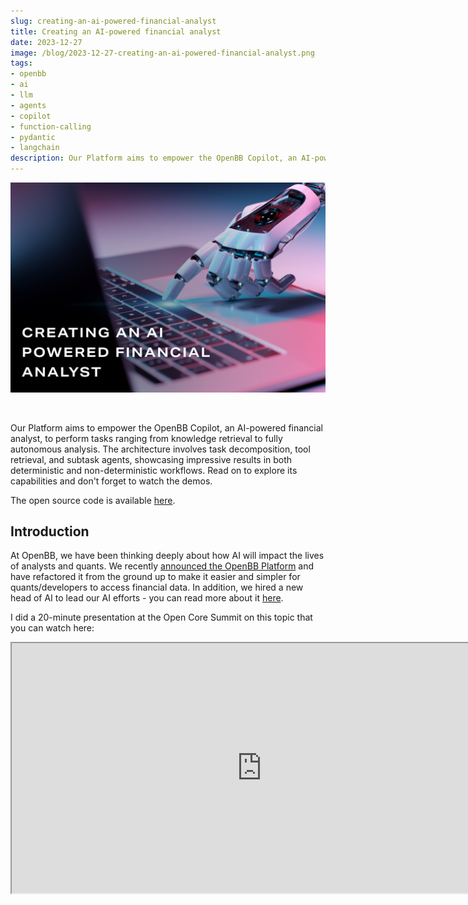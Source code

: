 ```yaml
---
slug: creating-an-ai-powered-financial-analyst
title: Creating an AI-powered financial analyst
date: 2023-12-27
image: /blog/2023-12-27-creating-an-ai-powered-financial-analyst.png
tags:
- openbb
- ai
- llm
- agents
- copilot
- function-calling
- pydantic
- langchain
description: Our Platform aims to empower the OpenBB Copilot, an AI-powered financial analyst, to perform tasks ranging from knowledge retrieval to fully autonomous analysis. The architecture involves task decomposition, tool retrieval, and subtask agents, showcasing impressive results in both deterministic and non-deterministic workflows. Read on to explore its capabilities and don't forget to watch the demos.
---
```




<p align="center">
    <img width="600" src="/blog/2023-12-27-creating-an-ai-powered-financial-analyst.png"/>
</p>

<br />

Our Platform aims to empower the OpenBB Copilot, an AI-powered financial analyst, to perform tasks ranging from knowledge retrieval to fully autonomous analysis. The architecture involves task decomposition, tool retrieval, and subtask agents, showcasing impressive results in both deterministic and non-deterministic workflows. Read on to explore its capabilities and don't forget to watch the demos.

The open source code is available [here](https://github.com/OpenBB-finance/openbb-agents).

<!-- truncate -->

<div style={{borderTop: '1px solid #0088CC', margin: '1.5em 0'}} />

## Introduction

At OpenBB, we have been thinking deeply about how AI will impact the lives of analysts and quants. We recently [announced the OpenBB Platform](https://openbb.co/blog/goodbye-openbb-sdk-hello-openbb-platform) and have refactored it from the ground up to make it easier and simpler for quants/developers to access financial data. In addition, we hired a new head of AI to lead our AI efforts - you can read more about it [here](https://openbb.co/blog/revolutionizing-ai-at-openbb-with-new-leader-michael-struwig).

I did a 20-minute presentation at the Open Core Summit on this topic that you can watch here:

<div className="flex place-items-center justify-center items-center rounded-sm mx-auto">
    <iframe
        src="https://www.youtube.com/embed/A-43EKK2PhE?si=o_lO_lVLpWwwfbvF"
        width="800"
        height="400"
    />
</div>

<br />

Otherwise, the following post will summarize what we presented.

## AI-Powered financial analyst roadmap

When discussing what tasks we wanted our AI-powered Financial Analyst to be able to perform, we arrived at the following levels (in order of complexity):

1. **Knowledge retrieval**: The agent can answer general financial queries without external resources. (eg. ChatGPT "as-is"). Here, the agent relies solely on its training data to answer questions.

2. **Data retrieval**: The agent can answer queries using information inserted into the context (usually as part of a separate data retrieval process that isn't controlled by the model, such as using [similarity search](https://en.wikipedia.org/wiki/Similarity_search) across a knowledge database using the user's query).

3. **Autonomous data retrieval**: The agent can answer queries by dynamically retrieving data not currently present in the context or the training data via function calling.

4. **Complex workflow execution**: The agent can reason and answer queries that require a logical arrangement of knowledge retrieval, data retrieval, and autonomous data retrieval calling. It includes action planning and decision-making.

5. **Fully autonomous analyst**: The agent can do all of the above but is self-directed. The agent can dynamically generate additional hypotheses, modify plans of action, and retrieve the necessary data, all while mid-workflow. The agent can make arguments for certain decisions, carry a discussion on the topic, and reason with you.

Our goal is to enable OpenBB Copilot to perform all of the above. I presented a demo of how it would work in this video:

<div className="flex place-items-center justify-center items-center rounded-sm mx-auto">
    <iframe
        src="https://www.youtube.com/embed/V1rYmWWVbIY?si=ShScenxTI4bHtERS"
        width="800"
        height="400"
    />
</div>

<br />

## Two types of prompts

Rather than first building an AI-powered financial analyst for the sake of it, we instead started from what we wanted to achieve. We came up with two distinct prompts and our goal was for the agent to be able to successfully perform both of these, but utilizing the same underlying "agentic" architecture.

<p align="center">
    <img width="600" src="/blog/2023-12-27-creating-an-ai-powered-financial-analyst_1.png"/>
</p>

- **Prompt A (on the left)** - requires linear reasoning (where future answers depend on previous answers). This kind of prompt is generally deterministic, which allows us to access (and verify) the agent's answers immediately because we can check the underlying facts and data. It also involves a few complex operations across multiple steps, such as extracting a list of tickers from an endpoint and iterating through that list using a different endpoint. Then based on those outputs, a reasoning can be made and a final answer is given.

- **Prompt B (on the right)** - requires independent reasoning (fetching and combining different pieces of independent information). This prompt is typically less deterministic and allows us to leverage LLMs to provide alpha by uncovering insights that would be hard for a human to discover (or, at the very least, discover at scale). Instead of telling the agent what to do explicitly, we instead pose a question and expect the agent to execute an analysis and perform reasoning, without specific guidance or guardrails.

## OpenBB Platform

Getting started with our Platform is extremely easy (docs [here](https://docs.openbb.co/platform)). All you need is `pip install openbb` and you are ready to access 100+ different datasets.

We standardize the data so that you can read our docs once and interact with the Platform the same way, regardless of the type of data you are looking at.

In addition, using the OpenBB Hub, you can set up your API keys which we can manage on your behalf, and all you need to access data via OpenBB is a Personal Access Token.

<p align="center">
    <img width="600" src="/blog/2023-12-27-creating-an-ai-powered-financial-analyst_2.png"/>
</p>

Crucially, we use Pydantic for all of our endpoints. This ensures that we have both structured inputs and structured outputs. This is extremely important as we feed these models into our agent so that it understands both the input schema during function calling, but also the output schema of the resulting function call. This is standardized across multiple data vendors across the OpenBB Platform.

<p align="center">
    <img width="600" src="/blog/2023-12-27-creating-an-ai-powered-financial-analyst_3.png"/>
</p>

### OpenBB Tools

From having 100+ different data endpoints that you can access using Python, we created "tools" that an agent "understands" and can use. This is extremely important since this collection of tools will give real-time data to the agent based on the prompt asked.

<p align="center">
    <img width="600" src="/blog/2023-12-27-creating-an-ai-powered-financial-analyst_4.png"/>
</p>

Since the OpenBB Platform has high-quality documentation, we use each function's docstring as well as the output field names (with some basic preprocessing). This tweak allows the agent to know where to get the market cap information from, even if it's within a differently-named endpoint (for example the `equity.fundamentals.overview` endpoint).

Each of these tool descriptions is converted into embeddings that can be retrieved later on based on the query the user provides. This allows our agent to pick the right tools for the job - i.e. if I want to have access to Apple's market cap, I want to get the tool `equity.fundamentals.overview` because I know that by providing the symbol `AAPL` I can get the market cap value.

<p align="center">
    <img width="600" src="/blog/2023-12-27-creating-an-ai-powered-financial-analyst_5.png"/>
</p>

So, we create a vector store using FAISS (Facebook AI Similarity Search) and OpenAIEmbeddings, although any vector store with similarity search would also work.

## OpenBB Agent Architecture

<p align="center">
    <img width="900" src="/blog/2023-12-27-creating-an-ai-powered-financial-analyst_6.png"/>
</p>

This is the overall architecture that our agent will follow, and below we will talk about each of these components individually.

### Task Decomposition

First of all, we don't want to tackle the user query in one go. This is because LLMs have limited context. Plus, we want the agent to retrieve all the necessary tools to answer the query. But the vector's store similarity search doesn't work with one prompt that needs multiple different tools. Additionally, similar to human analysts, breaking a larger question up into smaller manageable subquestions leads to better analysis and results.

So, we break the user's main query into:

- **List of simpler tasks**: self-explanatory

- **List of tasks dependency**: does the current subtask need a prior subtask to tackle the current subtask?

- **List of "tool search" keywords associated with each subtask**: instead of using the subtask question itself to directly retrieve the correct selection of tools using the embeddings in the vector store, empirically we found that if the LLM could select the most important keywords associated with the task using keyword search. This ended up resulting in a big jump in retrieval performance. This is expected since we are effectively reducing the noise. E.g. "What are Tesla peers" → "peers".

This is the system message we are utilizing:

<p align="center">
    <img width="600" src="/blog/2023-12-27-creating-an-ai-powered-financial-analyst_7.png"/>
</p>

To ensure that we have a structured output with the format specified, we create a Pydantic Data model to be used as format in the instruction:

<p align="center">
    <img width="600" src="/blog/2023-12-27-creating-an-ai-powered-financial-analyst_8.png"/>
</p>

This is what the code looks like, and you can see that the `PydanticOutputParser` goes into the `format_instructions`:

<p align="center">
    <img width="600" src="/blog/2023-12-27-creating-an-ai-powered-financial-analyst_9.png"/>
</p>

### Tool Retrieval

<p align="center">
    <img width="600" src="/blog/2023-12-27-creating-an-ai-powered-financial-analyst_10.png"/>
</p>

This is the function that the agent uses to retrieve the right subset of tools to answer each of the subtasks. Empirically, we found good results by using the similarity score threshold of 0.65. In other words, we retrieve all tools with descriptions that return a better similarity score than that value. In the case where the search yields less than two tools, we return the 2 tools with the highest similarity score instead.

As previously mentioned, you can see that we are not using the subtask query itself but the keywords associated with it. The embeddings of the keywords are (from experimentation) closer to the embeddings of the correct docstring by focusing solely on a few keywords rather than the entire sentence.

<p align="center">
    <img width="600" src="/blog/2023-12-27-creating-an-ai-powered-financial-analyst_11.png"/>
</p>

### Subtask Agents

Each subtask agent is provided with the original query from the user, one of the subtasks from the task decomposition step, the output from another subtask agent IF there was a subtask dependency AND a set of retrieved tools necessary to answer the subtask.

<p align="center">
    <img width="600" src="/blog/2023-12-27-creating-an-ai-powered-financial-analyst_12.png"/>
</p>

This is what the agent looks like:

<p align="center">
    <img width="600" src="/blog/2023-12-27-creating-an-ai-powered-financial-analyst_13.png"/>
</p>

### Final Agent

We then combine the entire context from subquestions and outputs to be given to the final agent:

<p align="center">
    <img width="600" src="/blog/2023-12-27-creating-an-ai-powered-financial-analyst_14.png"/>
</p>

Finally, we give the final agent the main prompt and the list of tasks from task decomposition and that's it!

<p align="center">
    <img width="600" src="/blog/2023-12-27-creating-an-ai-powered-financial-analyst_15.png"/>
</p>

## OpenBB Results

### Prompt A

_"Check what are TSLA peers. From those, check which one has the highest market cap. Then, on the ticker that has the highest market cap get the most recent price target estimate from an analyst, and tell me who it was and on what date the estimate was made."_

The output can be seen here:

<p align="center">
    <img width="600" src="/blog/2023-12-27-creating-an-ai-powered-financial-analyst_16.png"/>
</p>

Since this is a deterministic workflow, we can look at the raw data to check whether the output is correct or not - which we can validate below.

<p align="center">
    <img width="600" src="/blog/2023-12-27-creating-an-ai-powered-financial-analyst_17.png"/>
</p>

### Prompt B

_"Perform a fundamentals financial analysis of AMZN using the most recently available data. What do you find that's interesting?"_

The output can be seen here:

<p align="center">
    <img width="600" src="/blog/2023-12-27-creating-an-ai-powered-financial-analyst_18.png"/>
</p>
<p align="center">
    <img width="600" src="/blog/2023-12-27-creating-an-ai-powered-financial-analyst_19.png"/>
</p>

As can be seen above, the results are extremely impressive. We achieved this with a couple of weeks of work, but there are still a lot of areas that we can improve and in which we are currently working on. However, the current results make this an extremely exciting space to be.

All this work is open source and can be found on GitHub [here](https://github.com/OpenBB-finance/openbb-agents).

We are just getting started.